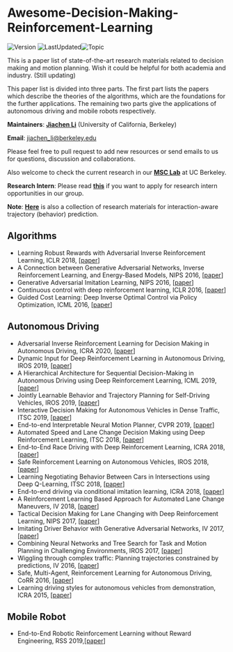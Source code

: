 # Awesome-Decision-Making-Reinforcement-Learning
![Version](https://img.shields.io/badge/Version-1.0-ff69b4.svg) ![LastUpdated](https://img.shields.io/badge/LastUpdated-2020.01-lightgrey.svg)![Topic](https://img.shields.io/badge/Topic-decision--making-yellow.svg?logo=github)

This is a paper list of state-of-the-art research materials related to decision making and motion planning. Wish it could be helpful for both academia and industry. (Still updating)

This paper list is divided into three parts. The first part lists the papers which describe the theories of the algorithms, which are the foundations for the further applications. The remaining two parts give the applications of autonomous driving and mobile robots respectively.

**Maintainers**: [**Jiachen Li**](https://jiachenli94.github.io) (University of California, Berkeley)

**Email**: jiachen_li@berkeley.edu

Please feel free to pull request to add new resources or send emails to us for questions, discussion and collaborations.

Also welcome to check the current research in our [**MSC Lab**](https://msc.berkeley.edu/research/autonomous-vehicle.html) at UC Berkeley.

**Research Intern**: Please read [**this**](https://jiachenli94.github.io/Research_Intern_Opportunities_at_UC_Berkeley.pdf) if you want to apply for research intern opportunities in our group.

**Note**: [**Here**](https://github.com/jiachenli94/Awesome-Interaction-aware-Trajectory-Prediction) is also a collection of research materials for interaction-aware trajectory (behavior) prediction.

## Algorithms

- Learning Robust Rewards with Adversarial Inverse Reinforcement Learning, ICLR 2018, [[paper](https://arxiv.org/abs/1710.11248)]
- A Connection between Generative Adversarial Networks, Inverse Reinforcement Learning, and Energy-Based Models, NIPS 2016,  [[paper](https://arxiv.org/abs/1611.03852)]
- Generative Adversarial Imitation Learning, NIPS 2016,  [[paper](https://arxiv.org/abs/1606.03476)]
- Continuous control with deep reinforcement learning, ICLR 2016,  [[paper](https://arxiv.org/abs/1509.02971)]
- Guided Cost Learning: Deep Inverse Optimal Control via Policy Optimization, ICML 2016, [[paper](https://arxiv.org/abs/1603.00448)]

## Autonomous Driving

- Adversarial Inverse Reinforcement Learning for Decision Making in Autonomous Driving, ICRA 2020, [[paper](https://arxiv.org/abs/1911.08044v1)]
- Dynamic Input for Deep Reinforcement Learning in Autonomous Driving, IROS 2019, [[paper](https://arxiv.org/abs/1907.10994v1)]
- A Hierarchical Architecture for Sequential Decision-Making in Autonomous Driving using Deep Reinforcement Learning, ICML 2019, [[paper](https://arxiv.org/abs/1906.08464v1)]
- Jointly Learnable Behavior and Trajectory Planning for Self-Driving Vehicles, IROS 2019,  [[paper](https://arxiv.org/abs/1910.04586)]
- Interactive Decision Making for Autonomous Vehicles in Dense Traffic, ITSC 2019,  [[paper](https://arxiv.org/abs/1909.12914v1)]
- End-to-end Interpretable Neural Motion Planner, CVPR 2019,  [[paper](http://www.cs.toronto.edu/~wenjie/papers/cvpr19/nmp.pdf)]
- Automated Speed and Lane Change Decision Making using Deep Reinforcement Learning, ITSC 2018, [[paper](https://arxiv.org/abs/1803.10056)]
- End-to-End Race Driving with Deep Reinforcement Learning, ICRA 2018, [[paper](https://arxiv.org/abs/1807.02371)]
- Safe Reinforcement Learning on Autonomous Vehicles, IROS 2018,  [[paper](https://arxiv.org/abs/1910.00399)]
- Learning Negotiating Behavior Between Cars in Intersections using Deep Q-Learning, ITSC 2018, [[paper](https://arxiv.org/abs/1810.10469)]
- End-to-end driving via conditional imitation learning, ICRA 2018,  [[paper](https://arxiv.org/abs/1710.02410)]
- A Reinforcement Learning Based Approach for Automated Lane Change Maneuvers, IV 2018, [[paper](https://arxiv.org/abs/1804.07871)]
- Tactical Decision Making for Lane Changing with Deep Reinforcement Learning, NIPS 2017, [[paper](https://openreview.net/pdf?id=HylddmUAZ)]
- Imitating Driver Behavior with Generative Adversarial Networks, IV 2017,  [[paper](https://arxiv.org/abs/1701.06699)]
- Combining Neural Networks and Tree Search for Task and Motion Planning in Challenging Environments, IROS 2017,  [[paper](https://arxiv.org/abs/1703.07887)]
- Wiggling through complex traffic: Planning trajectories constrained by predictions, IV 2016,  [[paper](https://ieeexplore.ieee.org/document/7535557)]
- Safe, Multi-Agent, Reinforcement Learning for Autonomous Driving, CoRR 2016, [[paper](https://arxiv.org/abs/1610.03295)]
- Learning driving styles for autonomous vehicles from demonstration, ICRA 2015, [[paper](https://ieeexplore.ieee.org/document/7139555)]

## Mobile Robot

- End-to-End Robotic Reinforcement Learning without Reward Engineering, RSS 2019,[[paper](https://arxiv.org/abs/1904.07854)]

  



